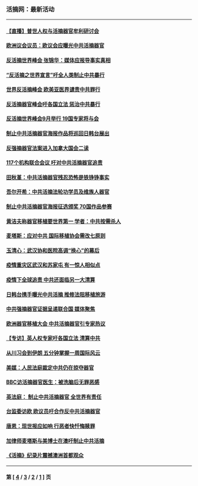 ### 活摘网：最新活动
---
#### [【直播】普世人权与活摘器官牟利研讨会](../../pages/nf5883/n13425146.md?04020430) 
#### [欧洲议会议员：欧议会应曝光中共活摘器官](../../pages/nf5883/n13336571.md?04020430) 
#### [反活摘世界峰会 张锦华：媒体应报导事实真相](../../pages/nf5883/n13278502.md?04020430) 
#### [“反活摘之世界宣言”吁全人类制止中共暴行](../../pages/nf5883/n13259730.md?04020430) 
#### [世界反活摘峰会 欧美亚医界谴责中共罪行](../../pages/nf5883/n13253550.md?04020430) 
#### [反活摘器官峰会吁各国立法 惩治中共暴行](../../pages/nf5883/n13245052.md?04020430) 
#### [反活摘世界峰会9月举行 19国专家将与会](../../pages/nf5883/n13201492.md?04020430) 
#### [制止中共活摘器官海报作品将巡回日韩台展出](../../pages/nf5883/n13177791.md?04020430) 
#### [反强摘器官法案进入加拿大国会二读](../../pages/nf5883/n13033450.md?04020430) 
#### [117个机构联合会议 吁对中共活摘器官追责](../../pages/nf5883/n12775087.md?04020430) 
#### [田秋堇：中共活摘器官残忍恐怖是铁铮铮事实](../../pages/nf5883/n12702148.md?04020430) 
#### [吾尔开希：中共活摘法轮功学员及维族人器官](../../pages/nf5883/n12693197.md?04020430) 
#### [制止中共活摘器官海报征选颁奖 70国作品参赛](../../pages/nf5883/n12692050.md?04020430) 
#### [黄洁夫称器官移植要世界第一 学者：中共按需杀人](../../pages/nf5883/n12572329.md?04020430) 
#### [麦塔斯：应对中共 国际移植协会需改七原则](../../pages/nf5883/n12514711.md?04020430) 
#### [玉清心：武汉协和医院高调“换心”的幕后](../../pages/nf5883/n12298730.md?04020430) 
#### [疫情重灾区武汉和苏家屯 有一惊人相似点](../../pages/nf5883/n12150824.md?04020430) 
#### [疫情下全球追责 中共还面临另一大清算](../../pages/nf5883/n12070397.md?04020430) 
#### [日韩台携手曝光中共活摘 推修法阻移植旅游](../../pages/nf5883/n11712046.md?04020430) 
#### [中共强摘器官证据呈递联合国 媒体聚焦](../../pages/nf5883/n11546426.md?04020430) 
#### [欧洲器官移植大会 中共活摘器官引专家热议](../../pages/nf5883/n11539095.md?04020430) 
#### [【专访】英人权专家吁各国立法 清算中共](../../pages/nf5883/n11367315.md?04020430) 
#### [从川习会到伊朗 五分钟掌握一周国际风云](../../pages/nf5883/n11338520.md?04020430) 
#### [美媒：人民法庭裁定中共仍在掠夺器官](../../pages/nf5883/n11334897.md?04020430) 
#### [BBC访活摘器官医生：被洗脑后无罪恶感](../../pages/nf5883/n11335935.md?04020430) 
#### [英法庭： 制止中共活摘器官 全世界有责任](../../pages/nf5883/n11330691.md?04020430) 
#### [台监委访欧 欧议员吁合作反中共活摘器官](../../pages/nf5883/n11109190.md?04020430) 
#### [唐恩：现世报应如响 行恶者快忏悔赎罪](../../pages/nf5883/n11104016.md?04020430) 
#### [加律师麦塔斯与美博士在澳吁制止中共活摘](../../pages/nf5883/n10724764.md?04020430) 
#### [《活摘》纪录片震撼澳洲首都观众](../../pages/nf5883/n10722747.md?04020430) 

---
#### 第 [ [4](./4.md?04020430) / [3](./3.md?04020430) / [2](./2.md?04020430) / [1](./1.md?04020430) ] 页
